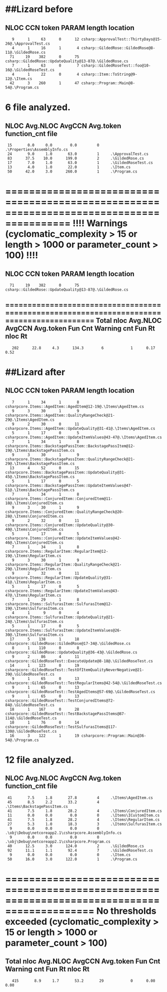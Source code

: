 ##Lizard before
================================================
  NLOC    CCN   token  PARAM  length  location
------------------------------------------------
       9      1     63      0      12 csharp::ApprovalTest::ThirtyDays@15-26@.\ApprovalTest.cs
       4      1     16      1       4 csharp::GildedRose::GildedRose@8-11@.\GildedRose.cs
      71     19    382      0      75 csharp::GildedRose::UpdateQuality@13-87@.\GildedRose.cs
       7      1     63      0       7 csharp::GildedRoseTest::foo@10-16@.\GildedRoseTest.cs
       4      1     22      0       4 csharp::Item::ToString@9-12@.\Item.cs
      42      3    260      1      47 csharp::Program::Main@8-54@.\Program.cs
6 file analyzed.
==============================================================
NLOC    Avg.NLOC  AvgCCN  Avg.token  function_cnt    file
--------------------------------------------------------------
     15       0.0     0.0        0.0         0     .\Properties\AssemblyInfo.cs
     24       9.0     1.0       63.0         1     .\ApprovalTest.cs
     83      37.5    10.0      199.0         2     .\GildedRose.cs
     17       7.0     1.0       63.0         1     .\GildedRoseTest.cs
     13       4.0     1.0       22.0         1     .\Item.cs
     50      42.0     3.0      260.0         1     .\Program.cs

=========================================================================================
!!!! Warnings (cyclomatic_complexity > 15 or length > 1000 or parameter_count > 100) !!!!
================================================
  NLOC    CCN   token  PARAM  length  location
------------------------------------------------
      71     19    382      0      75 csharp::GildedRose::UpdateQuality@13-87@.\GildedRose.cs
==========================================================================================
Total nloc   Avg.NLOC  AvgCCN  Avg.token   Fun Cnt  Warning cnt   Fun Rt   nloc Rt
------------------------------------------------------------------------------------------
       202      22.8     4.3      134.3        6            1      0.17    0.52


##Lizard after
================================================
  NLOC    CCN   token  PARAM  length  location
------------------------------------------------
       7      1     34      1       8 csharpcore.Items::AgedItem::AgedItem@12-19@.\Items\AgedItem.cs
       9      3     30      1       9 csharpcore.Items::AgedItem::QualityRangeCheck@21-29@.\Items\AgedItem.cs
       9      2     30      0      11 csharpcore.Items::AgedItem::UpdateQuality@31-41@.\Items\AgedItem.cs
       5      1     17      0       5 csharpcore.Items::AgedItem::UpdateItemValues@43-47@.\Items\AgedItem.cs
       7      1     34      1       8 csharpcore.Items::BackstagePassItem::BackstagePassItem@12-19@.\Items\BackstagePassItem.cs
       9      3     30      1       9 csharpcore.Items::BackstagePassItem::QualityRangeCheck@21-29@.\Items\BackstagePassItem.cs
      13      4     52      0      15 csharpcore.Items::BackstagePassItem::UpdateQuality@31-45@.\Items\BackstagePassItem.cs
       5      1     17      0       5 csharpcore.Items::BackstagePassItem::UpdateItemValues@47-51@.\Items\BackstagePassItem.cs
       7      1     34      1       8 csharpcore.Items::ConjuredItem::ConjuredItem@11-18@.\Items\ConjuredItem.cs
       9      3     30      1       9 csharpcore.Items::ConjuredItem::QualityRangeCheck@20-28@.\Items\ConjuredItem.cs
       9      2     32      0      11 csharpcore.Items::ConjuredItem::UpdateQuality@30-40@.\Items\ConjuredItem.cs
       5      1     17      0       5 csharpcore.Items::ConjuredItem::UpdateItemValues@42-46@.\Items\ConjuredItem.cs
       7      1     34      1       8 csharpcore.Items::RegularItem::RegularItem@12-19@.\Items\RegularItem.cs
       9      3     30      1       9 csharpcore.Items::RegularItem::QualityRangeCheck@21-29@.\Items\RegularItem.cs
       9      2     32      0      11 csharpcore.Items::RegularItem::UpdateQuality@31-41@.\Items\RegularItem.cs
       5      1     17      0       5 csharpcore.Items::RegularItem::UpdateItemValues@43-47@.\Items\RegularItem.cs
       7      1     29      1       8 csharpcore.Items::SulfurasItem::SulfurasItem@12-19@.\Items\SulfurasItem.cs
       4      1      9      0       4 csharpcore.Items::SulfurasItem::UpdateQuality@21-24@.\Items\SulfurasItem.cs
       5      1     17      0       5 csharpcore.Items::SulfurasItem::UpdateItemValues@26-30@.\Items\SulfurasItem.cs
      17      5    138      1      18 csharpcore::GildedRose::GildedRose@17-34@.\GildedRose.cs
       8      1    110      0       8 csharpcore::GildedRose::UpdateQuality@36-43@.\GildedRose.cs
       9      2     86      4      11 csharpcore::GildedRoseTest::ExecuteUpdate@8-18@.\GildedRoseTest.cs
      14      1    123      0      19 csharpcore::GildedRoseTest::TestOfItemQualityNeverNegative@21-39@.\GildedRoseTest.cs
       9      1     65      0      13 csharpcore::GildedRoseTest::TestRegularItems@42-54@.\GildedRoseTest.cs
       9      1     65      0      13 csharpcore::GildedRoseTest::TestAgedItems@57-69@.\GildedRoseTest.cs
       9      1     65      0      13 csharpcore::GildedRoseTest::TestConjuredItems@72-84@.\GildedRoseTest.cs
      18      1    167      0      28 csharpcore::GildedRoseTest::TestBackstagePassItems@87-114@.\GildedRoseTest.cs
      10      1     76      0      14 csharpcore::GildedRoseTest::TestSulfurasItems@117-130@.\GildedRoseTest.cs
      16      3    122      1      19 csharpcore::Program::Main@36-54@.\Program.cs
12 file analyzed.
==============================================================
NLOC    Avg.NLOC  AvgCCN  Avg.token  function_cnt    file
--------------------------------------------------------------
     41       7.5     1.8       27.8         4     .\Items\AgedItem.cs
     45       8.5     2.2       33.2         4     .\Items\BackstagePassItem.cs
     41       7.5     1.8       28.2         4     .\Items\ConjuredItem.cs
     11       0.0     0.0        0.0         0     .\Items\ICustomItem.cs
     41       7.5     1.8       28.2         4     .\Items\RegularItem.cs
     27       5.3     1.0       18.3         3     .\Items\SulfurasItem.cs
      9       0.0     0.0        0.0         0     .\obj\Debug\netcoreapp2.1\csharpcore.AssemblyInfo.cs
      9       0.0     0.0        0.0         0     .\obj\Debug\netcoreapp2.1\csharpcore.Program.cs
     40      12.5     3.0      124.0         2     .\GildedRose.cs
     92      11.1     1.1       92.4         7     .\GildedRoseTest.cs
      9       0.0     0.0        0.0         0     .\Item.cs
     50      16.0     3.0      122.0         1     .\Program.cs

=============================================================================================
No thresholds exceeded (cyclomatic_complexity > 15 or length > 1000 or parameter_count > 100)
==========================================================================================
Total nloc   Avg.NLOC  AvgCCN  Avg.token   Fun Cnt  Warning cnt   Fun Rt   nloc Rt
------------------------------------------------------------------------------------------
       415       8.9     1.7       53.2       29            0      0.00    0.00